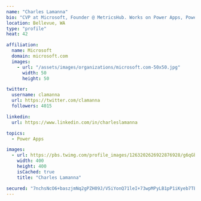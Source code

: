 ```yaml
---
name: "Charles Lamanna"
bio: "CVP at Microsoft, Founder @ MetricsHub. Works on Power Apps, Power Automate, Power Virtual Agent, Common Data Service and Dynamics 365."
location: Bellevue, WA
type: "profile"
heat: 42

affiliation:
  name: Microsoft
  domain: microsoft.com
  images:
    - url: "/assets/images/organizations/microsoft.com-50x50.jpg"
      width: 50
      height: 50

twitter:
  username: clamanna
  url: https://twitter.com/clamanna
  followers: 4015

linkedin:
  url: https://www.linkedin.com/in/charleslamanna

topics:
  - Power Apps

images:
  - url: https://pbs.twimg.com/profile_images/1263202626922876928/g6qGbHZ-_400x400.jpg
    width: 400
    height: 400
    isCached: true
    title: "Charles Lamanna"

secured: "7nchsNcO6+baszjmNq2gPZH09J/V5iYonQ71leI+73wpMPyLB1pP1iKyeb7TBsZcyHv1rj7CRhhU/hgrxkpn56ZsiZCwDI5FLmp9KLrY5SiVZFbL55HGAA2fTCkj8V2zTJCjQQ6WnrjA6tjIhJ32lU7QznjdXAzVJYM91qevCmwXqBgv6bNVJcp1JB8Spdhz9qyx1TMUCFlleNFc+aO36r9SNG/qPOArvpsVSBR/9g5uu9daAuHdKh/YwrrHs633I+YI/y4xUvZd4KFm+lBdPxj9XXGyrQyf6de+3fyow4xZ177ufr+2IBjDUKgjNty8C0FhUE3tjH+PBgQ72i2c3PB6//MScgPyVlI0ZECdpHYKXgd9+tT/CPnciUQxzJ0OOER8SLdkeWBLmIl4hrtCoVL3ZBZwggjKZSDQ7Qakoz4=;jAAriUdR81BPr42udtfaWg=="
---
```



